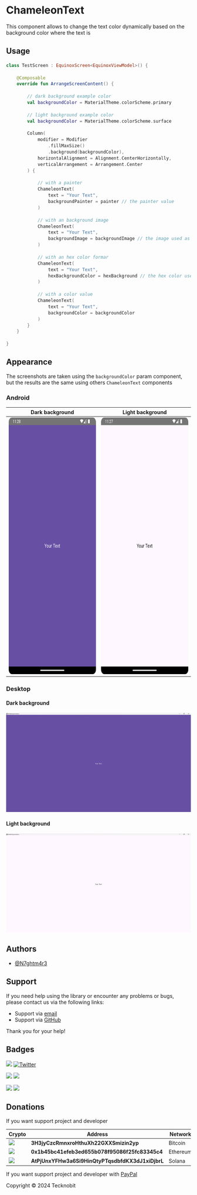 # ChameleonText

This component allows to change the text color dynamically based on the background color where the text is

## Usage

```kotlin
class TestScreen : EquinoxScreen<EquinoxViewModel>() {

    @Composable
    override fun ArrangeScreenContent() {

        // dark background example color        
        val backgroundColor = MaterialTheme.colorScheme.primary

        // light background example color
        val backgroundColor = MaterialTheme.colorScheme.surface

        Column(
            modifier = Modifier
                .fillMaxSize()
                .background(backgroundColor),
            horizontalAlignment = Alignment.CenterHorizontally,
            verticalArrangement = Arrangement.Center
        ) {

            // with a painter
            ChameleonText(
                text = "Your Text",
                backgroundPainter = painter // the painter value
            )

            // with an background image
            ChameleonText(
                text = "Your Text",
                backgroundImage = backgroundImage // the image used as background
            )

            // with an hex color formar
            ChameleonText(
                text = "Your Text",
                hexBackgroundColor = hexBackground // the hex color used as background
            )

            // with a color value
            ChameleonText(
                text = "Your Text",
                backgroundColor = backgroundColor
            )
        }
    }

}
```

## Appearance

The screenshots are taken using the `backgroundColor` param component, but the results are the same using others
`ChameleonText` components

### Android

| Dark background                                                                                       | Light background                                                                                        |
|-------------------------------------------------------------------------------------------------------|---------------------------------------------------------------------------------------------------------|
| <img src="chameleontext-dark-android.png" width="350" height="700" alt="chameleontext-dark-android"/> | <img src="chameleontext-light-android.png" width="350" height="700" alt="chameleontext-light-android"/> |

### Desktop

#### Dark background

<img src="chameleontext-dark-desktop.png" alt="chameleontext-dark-desktop">

#### Light background

<img src="chameleontext-light-desktop.png" alt="chameleontext-light-desktop">

## Authors

- [@N7ghtm4r3](https://www.github.com/N7ghtm4r3)

## Support

If you need help using the library or encounter any problems or bugs, please contact us via the following links:

- Support via <a href="mailto:infotecknobitcompany@gmail.com">email</a>
- Support via <a href="https://github.com/N7ghtm4r3/Equinox-Compose/issues/new">GitHub</a>

Thank you for your help!

## Badges

[![](https://img.shields.io/badge/Google_Play-414141?style=for-the-badge&logo=google-play&logoColor=white)](https://play.google.com/store/apps/developer?id=Tecknobit)
[![Twitter](https://img.shields.io/badge/Twitter-1DA1F2?style=for-the-badge&logo=twitter&logoColor=white)](https://twitter.com/tecknobit)

[![](https://img.shields.io/badge/Spring_Boot-F2F4F9?style=for-the-badge&logo=spring-boot)](https://spring.io/projects/spring-boot)
[![](https://img.shields.io/badge/Jetpack%20Compose-4285F4.svg?style=for-the-badge&logo=Jetpack-Compose&logoColor=white)](https://www.jetbrains.com/lp/compose-multiplatform/)

[![](https://img.shields.io/badge/Java-ED8B00?style=for-the-badge&logo=java&logoColor=white)](https://www.oracle.com/java/)
[![](https://img.shields.io/badge/Kotlin-B125EA?style=for-the-badge&logo=kotlin&logoColor=white)](https://kotlinlang.org/)

## Donations

If you want support project and developer

| Crypto                                                                                              | Address                                          | Network  |
|-----------------------------------------------------------------------------------------------------|--------------------------------------------------|----------|
| ![](https://img.shields.io/badge/Bitcoin-000000?style=for-the-badge&logo=bitcoin&logoColor=white)   | **3H3jyCzcRmnxroHthuXh22GXXSmizin2yp**           | Bitcoin  |
| ![](https://img.shields.io/badge/Ethereum-3C3C3D?style=for-the-badge&logo=Ethereum&logoColor=white) | **0x1b45bc41efeb3ed655b078f95086f25fc83345c4**   | Ethereum |
| ![](https://img.shields.io/badge/Solana-000?style=for-the-badge&logo=Solana&logoColor=9945FF)       | **AtPjUnxYFHw3a6Si9HinQtyPTqsdbfdKX3dJ1xiDjbrL** | Solana   |

If you want support project and developer
with <a href="https://www.paypal.com/donate/?hosted_button_id=5QMN5UQH7LDT4">PayPal</a>

Copyright © 2024 Tecknobit

